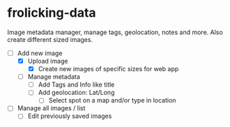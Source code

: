 # frolicking-data
Image metadata manager, manage tags, geolocation, notes and more. Also create different sized images.

- [ ] Add new image
  - [X] Upload image
    - [X] Create new images of specific sizes for web app
  - [ ] Manage metadata
    - [ ] Add Tags and Info like title
    - [ ] Add geolocation: Lat/Long
      - [ ] Select spot on a map and/or type in location
- [ ] Manage all images / list
  - [ ] Edit previously saved images
